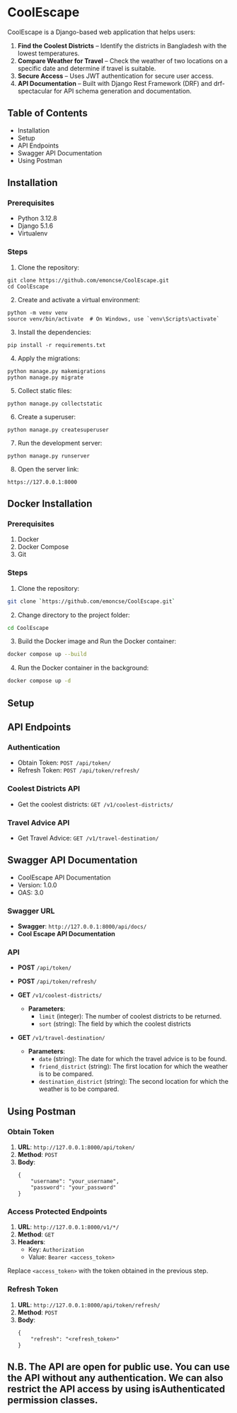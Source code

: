 
# CoolEscape

CoolEscape is a Django-based web application that helps users:  

1. **Find the Coolest Districts** – Identify the districts in Bangladesh with the lowest temperatures.  
2. **Compare Weather for Travel** – Check the weather of two locations on a specific date and determine if travel is suitable.  
3. **Secure Access** – Uses JWT authentication for secure user access.  
4. **API Documentation** – Built with Django Rest Framework (DRF) and drf-spectacular for API schema generation and documentation.  

## Table of Contents

- Installation
- Setup
- API Endpoints
- Swagger API Documentation
- Using Postman

## Installation

### Prerequisites

- Python 3.12.8
- Django 5.1.6
- Virtualenv

### Steps

1. Clone the repository:

```
git clone https://github.com/emoncse/CoolEscape.git
cd CoolEscape
```

2. Create and activate a virtual environment:

```
python -m venv venv
source venv/bin/activate  # On Windows, use `venv\Scripts\activate`
```

3. Install the dependencies:

```
pip install -r requirements.txt
```

4. Apply the migrations:

```
python manage.py makemigrations
python manage.py migrate
```

5. Collect static files:

```
python manage.py collectstatic
```

6. Create a superuser:

```
python manage.py createsuperuser
```

7. Run the development server:

```
python manage.py runserver
```

8. Open the server link:

```
https://127.0.0.1:8000
```


## Docker Installation

### Prerequisites
1. Docker
2. Docker Compose
3. Git

### Steps
1. Clone the repository:
```sh 
git clone `https://github.com/emoncse/CoolEscape.git`
````

2. Change directory to the project folder:
```sh
cd CoolEscape
```

3. Build the Docker image and Run the Docker container:
```sh
docker compose up --build
```

4. Run the Docker container in the background:
```sh
docker compose up -d
```


## Setup

## API Endpoints

### Authentication

- Obtain Token: `POST /api/token/`
- Refresh Token: `POST /api/token/refresh/`

### Coolest Districts API

- Get the coolest districts: `GET /v1/coolest-districts/`

### Travel Advice API

- Get Travel Advice: `GET /v1/travel-destination/`

[//]: # (### User Management API)

[//]: # (- Get All Users: `GET /API/users/`)

[//]: # (- Create User: `POST /API/users/`)

[//]: # (- Get User by Username: `GET /API/users/{username}/`)

[//]: # (- Update User by Username: `PUT /API/users/{username}/`)

[//]: # (      - must send authorization token in request body)

[//]: # (- Partially Update User by Username: `PATCH /API/users/{username}/`)

[//]: # (      - must send authorization token in request body)

[//]: # (- Delete User by Username: `DELETE /API/users/{username}/`)

[//]: # (        - must send authorization token in request body)

[//]: # (- Get All Log: `GET /API/logs/`)

[//]: # (- Get Log by id: `GET /API/logs/{id}`)

## Swagger API Documentation

- CoolEscape API Documentation
- Version: 1.0.0
- OAS: 3.0

### Swagger URL

- **Swagger**: `http://127.0.0.1:8000/api/docs/`
- **Cool Escape API Documentation**

[//]: # (### User Management)

[//]: # ()
[//]: # (- **GET** `/API/users/`)

[//]: # (- **POST** `/API/users/`)

[//]: # (- **GET** `/API/users/{username}/`)

[//]: # (- **PUT** `/API/users/{username}/`)

[//]: # (- **PATCH** `/API/users/{username}/`)

[//]: # (- **DELETE** `/API/users/{username}/`)

### API

- **POST** `/api/token/`
- **POST** `/api/token/refresh/`
- **GET** `/v1/coolest-districts/`
  - **Parameters**:
    - `limit` (integer): The number of coolest districts to be returned.
    - `sort` (string): The field by which the coolest districts

- **GET** `/v1/travel-destination/`
  - **Parameters**:
    - `date` (string): The date for which the travel advice is to be found.
    - `friend_district` (string): The first location for which the weather is to be compared.
    - `destination_district` (string): The second location for which the weather is to be compared.

## Using Postman

### Obtain Token

1. **URL**: `http://127.0.0.1:8000/api/token/`
2. **Method**: `POST`
3. **Body**: 
   ```
   {
       "username": "your_username",
       "password": "your_password"
   }
   ```

### Access Protected Endpoints

1. **URL**: `http://127.0.0.1:8000/v1/*/`
2. **Method**: `GET`
3. **Headers**:
   - Key: `Authorization`
   - Value: `Bearer <access_token>`

Replace `<access_token>` with the token obtained in the previous step.

### Refresh Token

1. **URL**: `http://127.0.0.1:8000/api/token/refresh/`
2. **Method**: `POST`
3. **Body**:
   ```
   {
       "refresh": "<refresh_token>"
   }
   ```

## N.B. The API are open for public use. You can use the API without any authentication. We can also restrict the API access by using isAuthenticated permission classes.
